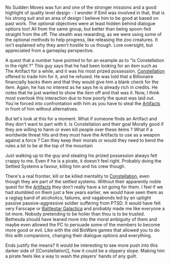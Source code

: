 No Sudden Moves was fun and one of the stronger missions and a good highlight of quality level design - I wonder if Emil was involved in that, that is his strong suit and an area of design I believe him to be good at based on past work. The optional objectives were at least hidden behind dialogue options too! All from the same group, but better than being spoon-fed straight from the off. The stealth was rewarding, as we were using some of the optional methods to help progress, like releasing the zoo creatures. It isn’t explained why they aren’t hostile to us though. Lore oversight, but appreciated from a gameplay perspective.

A quest that a number have pointed to for an example as to "Is Constellation in the right ?" This guy says that he had been looking for an item such as The Artifact for a while, and it was his most prized possession.
[Constellation](Constellation.md) offered to trade him for it, and he refused. He was told that a Billionaire financially backs them and that they would give him a blank check for the item. Again, he has no interest as he says he is already rich in credits. He notes that he just wanted to show the item off and that was it. Now, I think most overlook this interaction due to how poorly the quest was laid out. You're forced into confrontation with him as you have to steal the [Artifacts](Artifacts.md) in front of him without alternatives.

But let's look at this for a moment. What if someone finds an Artifact and they don't want to part with it. Is Constellation and their goal Morally good if they are willing to harm or even kill people over these items ? What if a worldwide threat hits and they must have the Artifacts to use as a weapon against a force ? Can they keep their morals or would they need to bend the rules a bit to be at the top of the mountain

Just walking up to the guy and stealing his prized possession always felt crappy to me. Even if he is a pirate, it doesn't feel right. Probably doing the Settled Systems a favour, killing him and his crew though.

There's a real frontier, kill or be killed mentality to [Constellation](Constellation.md), even though they are part of the settled systems. Without their apparently noble quest for the [Artifacts](Artifacts.md) they don’t really have a lot going for them.
I feel if we had stumbled on them just a few years earlier, we would have seen them as a ragtag band of alcoholics, failures, and vagabonds led by an uptight passive passive-aggressive soldier suffering from PTSD. It would have felt very Farscape or [Battlestar Galactica](Battlestar%20Galactica) and probably made me like everyone a lot more. 
Nobody pretending to be holier than thou is to be trusted. Bethesda should have leaned more into the moral ambiguity of them and maybe even allowed the PC to persuade some of the members to become more good or evil. Like with the old BioWare games that allowed you to do this with companions, changing their dialogue options and everything. 

Ends justify the means? It would be interesting to see more push into this darker side of [[Constellation]], how it could be a slippery slope. Making him a pirate feels like a way to wash the players' hands of any guilt.